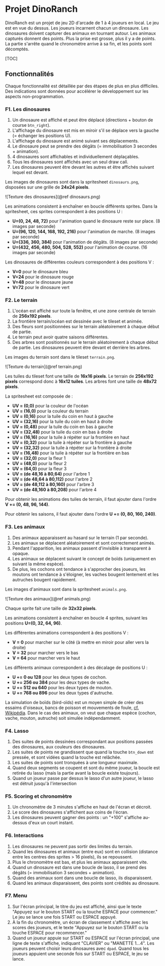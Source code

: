# Projet DinoRanch

DinoRanch est un projet de jeu 2D d'arcade de 1 à 4 joueurs en local.
Le jeu est en vue du dessus. Les joueurs incarnent chacun un dinosaure.
Les dinosaures doivent capturer des animaux en tournant autour.
Les animaux capturés donnent des points. Plus la prise est grosse, plus il y a de points.
La partie s'arrête quand le chronomètre arrive à sa fin, et les points sont décomptés.

[TOC]

## Fonctionnalités

Chaque fonctionnalité est détaillée par des étapes de plus en plus difficiles.
Des indications sont données pour accélérer le développement sur les aspects non-programmation.

### F1. Les dinosaures

1. Un dinosaure est affiché et peut être déplacé (directions + bouton de course `btn_right`).
2. L'affichage du dinosaure est mis en miroir s'il se déplace vers la gauche (= échanger les positions U).
3. L'affichage du dinosaure est animé suivant ses déplacements.
4. Le dinosaure peut se prendre des dégâts (= immobilisation 3 secondes + animation).
5. 4 dinosaures sont affichables et individuellement déplaçables.
6. Tous les dinosaures sont affichés avec un seul draw call.
7. Les dinosaures peuvent être devant les autres et être affichés suivant lequel est devant.

Les images de dinosaures sont dans la spritesheet `dinosaurs.png`, disposées sur une grille
de **24x24 pixels**.

![Texture des dinosaures](@ref dinosaurs.png)

Les animations consistent à enchaîner en boucle différents sprites.
Dans la spritesheet, ces sprites correspondent à des positions U :

- **U=(0, 24, 48, 72)** pour l'animation quand le dinosaure reste sur place. (8 images par seconde)
- **U=(96, 120, 144, 168, 192, 216)** pour l'animation de marche. (8 images par seconde)
- **U=(336, 360, 384)** pour l'animation de dégâts. (8 images par seconde)
- **U=(432, 456, 480, 504, 528, 552)** pour l'animation de course. (16 images par seconde)

Les dinosaures de différentes couleurs correspondent à des positions V :

- **V=0** pour le dinosaure bleu
- **V=24** pour le dinosaure rouge
- **V=48** pour le dinosaure jaune
- **V=72** pour le dinosaure vert

### F2. Le terrain

1. L'océan est affiché sur toute la fenêtre, et une zone centrale de terrain de **256x192 pixels**.
2. La frontière terrain/océan est dessinée avec le tileset et animée.
4. Des fleurs sont positionnées sur le terrain aléatoirement à chaque début de partie.
5. Le terrain peut avoir quatre saisons différentes.
6. Des arbres sont positionnés sur le terrain aléatoirement à chaque début de partie.
   Les dinosaures peuvent être devant et derrière les arbres.

Les images du terrain sont dans le tileset `terrain.png`.

![Texture du terrain](@ref terrain.png)

Les tuiles du tileset font une taille de **16x16 pixels**.
Le terrain de **256x192 pixels** correspond donc à **16x12 tuiles**.
Les arbres font une taille de **48x72 pixels**.

La spritesheet est composée de :

- **UV = (0,0)** pour la couleur de l'océan
- **UV = (16,0)** pour la couleur du terrain
- **UV = (0,16)** pour la tuile du coin en haut à gauche
- **UV = (32,16)** pour la tuile du coin en haut à droite
- **UV = (0,48)** pour la tuile du coin en bas à gauche
- **UV = (32,48)** pour la tuile du coin en bas à droite
- **UV = (16,16)** pour la tuile à répéter sur la frontière en haut
- **UV = (0,32)** pour la tuile à répéter sur la frontière à gauche
- **UV = (32,32)** pour la tuile à répéter sur la frontière à droite
- **UV = (16,48)** pour la tuile à répéter sur la frontière en bas
- **UV = (32,0)** pour la fleur 1
- **UV = (48,0)** pour la fleur 2
- **UV = (64,0)** pour la fleur 3
- **UV = (de 48,16 à 80,64)** pour l'arbre 1
- **UV = (de 48,64 à 80,112)** pour l'arbre 2
- **UV = (de 48,112 à 80,160)** pour l'arbre 3
- **UV = (de 48,160 à 80,208)** pour l'arbre 4

Pour obtenir les animations des tuiles de terrain, il faut ajouter dans l'ordre **V += (0, 48, 96, 144)**.

Pour obtenir les saisons, il faut ajouter dans l'ordre **U += (0, 80, 160, 240)**.

### F3. Les animaux

1. Des animaux apparaissent au hasard sur le terrain (1 par seconde).
2. Les animaux se déplacent aléatoirement et sont correctement animés.
3. Pendant l'apparition, les animaux passent d'invisible à transparent à opaque.
4. Les animaux se déplacent suivant le concept de boïds (uniquement en suivant la même espèce).
5. De plus, les cochons ont tendance à s'approcher des joueurs, les moutons ont tendance à s'éloigner,
   les vaches bougent lentement et les autruches bougent rapidement.

Les images d'animaux sont dans la spritesheet `animals.png`.

![Texture des animaux](@ref animals.png)

Chaque sprite fait une taille de **32x32 pixels**.

Les animations consistent à enchaîner en boucle 4 sprites,
suivant les positions **U=(0, 32, 64, 96)**.

Les différentes animations correspondent à des positions V :

- **V = 0** pour marcher sur le côté (à mettre en miroir pour aller vers la droite)
- **V = 32** pour marcher vers le bas
- **V = 64** pour marcher vers le haut

Les différents animaux correspondent à des décalage de positions U :

- **U += 0 ou 128** pour les deux types de cochon.
- **U += 256 ou 384** pour les deux types de vache.
- **U += 512 ou 640** pour les deux types de mouton.
- **U += 768 ou 896** pour les deux types d'autruche.

La simulation de boïds (bird-oïds) est un moyen simple de créer des essaims d'oiseaux, bancs de poisson
et mouvements de foule, [cf. Wikipédia](https://fr.wikipedia.org/wiki/Boids). Dans le cas
des animaux, on veut que chaque espèce (cochon, vache, mouton, autruche) soit simulée indépendamment.

### F4. Lasso

1. Des suites de points dessinées correspondant aux positions passées
   des dinosaures, aux couleurs des dinosaures.
2. Les suites de points ne grandissent que quand la touche `btn_down` est pressée,
   et sont vidées quand la touche est relâchée.
3. Les suites de points sont tronquées à une longueur maximale.
4. Quand deux segments se coupent et sont du même joueur, la boucle
   est retirée du lasso (mais la partie avant la boucle existe toujours).
5. Quand un joueur passe par dessus le lasso d'un autre joueur, le lasso est détruit jusqu'à l'intersection

### F5. Scoring et chronomètre

1. Un chronomètre de 3 minutes s'affiche en haut de l'écran et décroit.
2. Le score des dinosaures s'affichent aux coins de l'écran.
3. Les dinosaures peuvent gagner des points : un "+100" s'affiche au-dessus d'eux un court instant.

### F6. Interactions

1. Les dinosaures ne peuvent pas sortir des limites du terrain.
2. Quand les dinosaures et animaux (entre eux) sont en collision
   (distance entre les centres des sprites > 16 pixels), ils se repoussent.
3. Plus le chronomètre est bas, et plus les animaux apparaissent vite.
4. Quand un dinosaure est dans une boucle de lasso,
   il se prend des dégâts (= immobilisation 3 secondes + animation).
5. Quand des animaux sont dans une boucle de lasso, ils disparaissent.
6. Quand les animaux disparaissent, des points sont crédités au dinosaure.

### F7. Menu

1. Sur l'écran principal, le titre du jeu est affiché,
   ainsi que le texte "Appuyez sur le bouton START ou la touche ESPACE pour commencer."
   Le jeu se lance une fois START ou ESPACE appuyé.
2. À la fin du chronomètre, un écran de classement s'affiche avec les scores des joueurs,
   et le texte "Appuyez sur le bouton START ou la touche ESPACE pour recommencer."
3. Quand un joueur appuie sur START ou ESPACE sur l'écran principal,
   une ligne de texte s'affiche, indiquant "CLAVIER" ou "MANETTE 1...4".
   Les joueurs peuvent choisir leurs dinosaures avec `dpad`.
   Quand tous les joueurs appuient une seconde fois sur START ou ESPACE,
   le jeu se lance.


